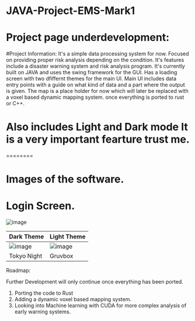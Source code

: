 # JAVA-Project-EMS-Mark1

# Project page underdevelopment: 

#Project Information:
It's a simple data processing system for now. Focused on providing proper risk analysis depending on the condition. 
It's features include a disaster warning system and risk analysis program. It's currently built on JAVA and uses the swing framework for the GUI.
Has a loading screen with two dfiffernt themes for the main UI.
Main UI includes data entry points with a guide on what kind of data and a part where the output is given.
The map is a place holder for now which will later be replaced with a voxel based dynamic mapping system. once everything is ported to rust or C++.

# Also includes Light and Dark mode It is a very important fearture trust me.

========
# Images of the software.
# Login Screen.
![image](https://github.com/ColdWistler/JAVA-Project-EMS-Mark1/assets/53271289/1315008d-dbeb-4000-a27e-131a235be280)

|Dark Theme|Light Theme|
|--|--|
|![image](https://github.com/ColdWistler/JAVA-Project-EMS-Mark1/assets/53271289/e32fc76c-a6ca-4beb-bef0-88265a4aa548)|![image](https://github.com/ColdWistler/JAVA-Project-EMS-Mark1/assets/53271289/0bbcfc47-2ae8-4311-822f-5b847f0fcece)|
|Tokyo Night|Gruvbox|






Roadmap:

Further Development will only continue once everything has been ported.

1. Porting the code to Rust
2. Adding a dynamic voxel based mapping system.
3. Looking into Machine learning with CUDA for more complex analysis of early warning systems.
